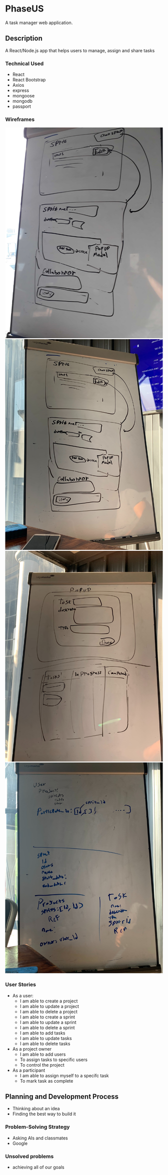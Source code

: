 # PhaseUS

A task manager web application.

## Description

A React/Node.js app that helps users to manage, assign and share tasks

### Technical Used

- React
- React Bootstrap
- Axios
- express
- mongoose
- mongodb
- passport

### Wireframes

![wire1](/Frontend/src/1.jpg)
![wire2](/Frontend/src/2.jpg)
![wire3](/Frontend/src/3.jpg)
![wire4](/Frontend/src/4.jpg)

### User Stories

- As a user:
    - I am able to create a project
    - I am able to update a project
    - I am able to delete a project
    - I am able to create a sprint
    - I am able to update a sprint
    - I am able to delete a sprint
    - I am able to add tasks
    - I am able to update tasks
    - I am able to delete tasks
- As a project owner
    - I am able to add users
    - To assign tasks to specific users
    - To control the project
- As a participant
    - I am able to assign myself to a specifc task
    - To mark task as complete


## Planning and Development Process

- Thinking about an idea
- Finding the best way to build it

### Problem-Solving Strategy

- Asking AIs and classmates
- Google

### Unsolved problems

- achieving all of our goals